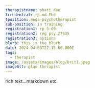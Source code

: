 ```yaml
---
therapistname: phatt dee
tcredential: rp.md Phd
tposition: mega-psychotherapist
sub-position: in training
registration1: rp 5-09-
registration2: reg psy 27635
registration3: optiona
blurb: this is the blurb
date: 2024-04-03T22:13:00.000Z
tags:
  - therapist
image: /assets/images/blog/brit1.jpeg
imageAlt: glam therapist
---
```

rich text...markdown etc.
